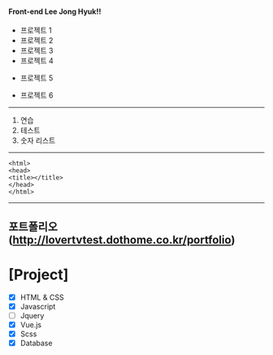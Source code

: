 #### Front-end Lee Jong Hyuk!!
* 프로젝트 1
* 프로젝트 2
* 프로젝트 3
* 프로젝트 4
- 프로젝트 5
+ 프로젝트 6
---
1. 연습
2. 테스트
3. 숫자 리스트
---

```
<html>
<head>
<title></title>
</head>
</html>
```
---
포트폴리오(http://lovertvtest.dothome.co.kr/portfolio)
---
# [Project]
- [x] HTML & CSS
- [x] Javascript
- [ ] Jquery
- [x] Vue.js
- [x] Scss
- [x] Database